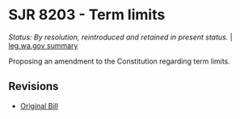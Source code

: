 # SJR 8203 - Term limits
*Status: By resolution, reintroduced and retained in present status.* | [leg.wa.gov summary](https://app.leg.wa.gov/billsummary?BillNumber=8203&Year=2021)

Proposing an amendment to the Constitution regarding term limits.

## Revisions
* [Original Bill](1/)